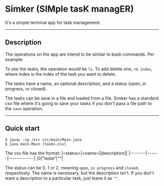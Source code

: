 # Simker (**SIM**ple tas**K** manag**ER**)
It's a simple terminal app for task management. 
___
## Description
The operations on the app are intend to be similar to bash commands. Per example:

To see the tasks, the operation would be `ls`. To add delete one, `rm index`, where index is the index of the task you want to delete.

The tasks have a name, an optional description, and a status (open, in progress, or closed).

The tasks can be save in a file and loaded from a file. Simker has a standard csv file where it's going to save your tasks if you don't pass a file path to the `save` operation.
___
## Quick start
```console
$ javac -cp /src src/main/Main.java 
$ java main.Main [tasks.csv]
```

The csv file has the format:
|\<status\>|\<name\>|[description]|
|--------|------|-------------|
|0|"teste"|""|

The status can be 0, 1 or 2, meaning `open`, `in progress` and `closed`, respectively. The name is necessary, but the description isn't. If you don't want a description to a particular task, just leave it as `""`.
